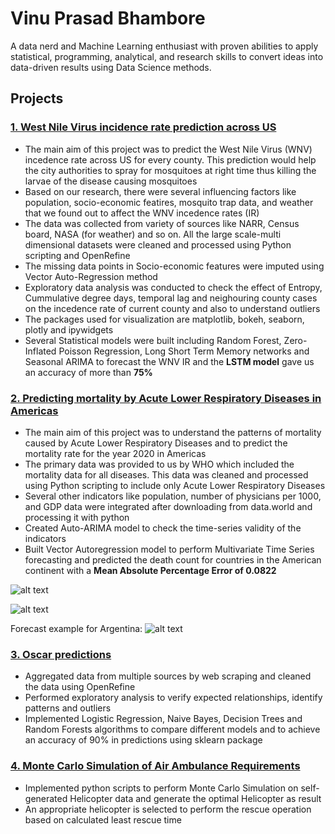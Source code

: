 # Vinu Prasad Bhambore

A data nerd and Machine Learning enthusiast with proven abilities to apply statistical, programming, analytical, and research skills to convert ideas into data-driven results using Data Science methods. 

## Projects

### [1. West Nile Virus incidence rate prediction across US](https://github.com/ncsa/CPRHD_WNV_GI)
- The main aim of this project was to predict the West Nile Virus (WNV) incedence rate across US for every county. This prediction would help the city authorities to spray for mosquitoes at right time thus killing the larvae of the disease causing mosquitoes
- Based on our research, there were several influencing factors like population, socio-economic featires, mosquito trap data, and weather that we found out to affect the WNV incedence rates (IR)
- The data was collected from variety of sources like NARR, Census board, NASA (for weather) and so on. All the large scale-multi dimensional datasets were cleaned and processed using Python scripting and OpenRefine
- The missing data points in Socio-economic features were imputed using Vector Auto-Regression method
- Exploratory data analysis was conducted to check the effect of Entropy, Cummulative degree days, temporal lag and neighouring county cases on the incedence rate of current county and also to understand outliers
- The packages used for visualization are matplotlib, bokeh, seaborn, plotly and ipywidgets
- Several Statistical models were built including Random Forest, Zero-Inflated Poisson Regression, Long Short Term Memory networks and Seasonal ARIMA to forecast the WNV IR and the __LSTM model__ gave us an accuracy of more than __75%__

### [2. Predicting mortality by Acute Lower Respiratory Diseases in Americas](https://github.com/vpb2/PracticalHealthData)
- The main aim of this project was to understand the patterns of mortality caused by Acute Lower Respiratory Diseases and to predict the mortality rate for the year 2020 in Americas
- The primary data was provided to us by WHO which included the mortality data for all diseases. This data was cleaned and processed using Python scripting to include only Acute Lower Respiratory Diseases
- Several other indicators like population, number of physicians per 1000, and GDP data were integrated after downloading from data.world and processing it with python
- Created Auto-ARIMA model to check the time-series validity of the indicators
- Built Vector Autoregression model to perform Multivariate Time Series forecasting and predicted the death count for countries in the American continent with a __Mean Absolute Percentage Error of 0.0822__ 

![alt text](https://github.com/vpb2/Vinu_Portfolio/blob/master/images/PHD2.png "Mortality per year")

![alt text](https://github.com/vpb2/Vinu_Portfolio/blob/master/images/PHD3.png "Indicators for Mortality")

Forecast example for Argentina: 
![alt text](https://github.com/vpb2/Vinu_Portfolio/blob/master/images/PHD.png "Predictions for Argentina")

### [3. Oscar predictions](https://github.com/vpb2/Machine_Learning_Oscars)
- Aggregated data from multiple sources by web scraping and cleaned the data using OpenRefine
- Performed exploratory analysis to verify expected relationships, identify patterns and outliers
- Implemented Logistic Regression, Naive Bayes, Decision Trees and Random Forests algorithms to compare different models and to achieve an accuracy of 90% in predictions using sklearn package

### [4. Monte Carlo Simulation of Air Ambulance Requirements](https://github.com/vpb2/IS590PR-Simulation_of_Air_Ambulance_Requirements)
- Implemented python scripts to perform Monte Carlo Simulation on self-generated Helicopter data and generate the optimal Helicopter as result
- An appropriate helicopter is selected to perform the rescue operation based on calculated least rescue time
